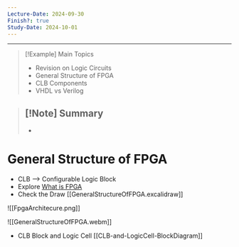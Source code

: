 ```yaml
---
Lecture-Date: 2024-09-30
Finish?: true
Study-Date: 2024-10-01
---
```

---
>[!Example] Main Topics
> - Revision on Logic Circuits 
> - General Structure of FPGA 
> - CLB Components 
> - VHDL vs Verilog 

>[!Note] Summary
>-
>-


# General Structure of FPGA

- CLB --> Configurable Logic Block 
- Explore  [What is FPGA](https://www.youtube.com/watch?v=ARoZk71isa8)
- Check the Draw [[GeneralStructureOfFPGA.excalidraw]]

![[FpgaArchitecure.png]]


![[GeneralStructureOfFPGA.webm]]

- CLB Block and Logic Cell  [[CLB-and-LogicCell-BlockDiagram]]


